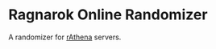 # Ragnarok Online Randomizer

A randomizer for [rAthena](https://github.com/rathena/rathena) servers.
